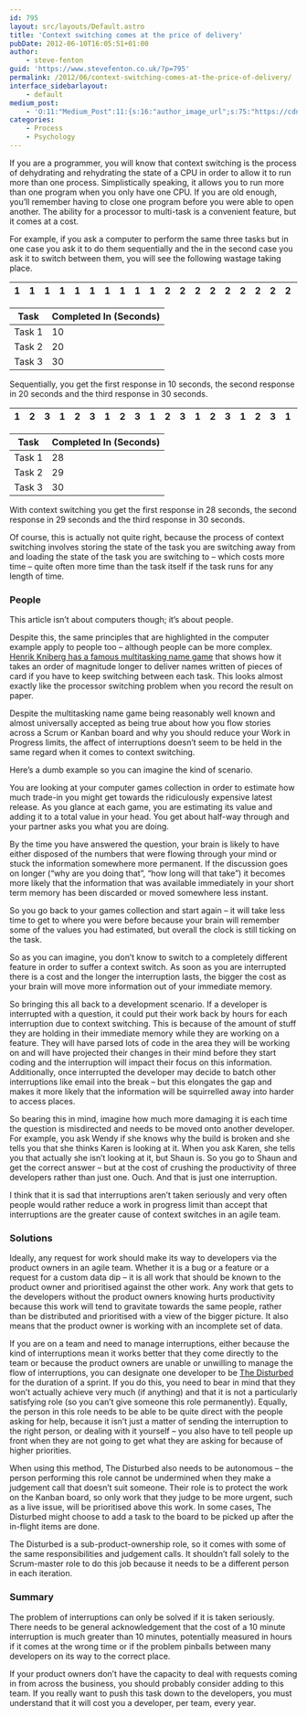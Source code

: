 ```yaml
---
id: 795
layout: src/layouts/Default.astro
title: 'Context switching comes at the price of delivery'
pubDate: 2012-06-10T16:05:51+01:00
author:
    - steve-fenton
guid: 'https://www.stevefenton.co.uk/?p=795'
permalink: /2012/06/context-switching-comes-at-the-price-of-delivery/
interface_sidebarlayout:
    - default
medium_post:
    - 'O:11:"Medium_Post":11:{s:16:"author_image_url";s:75:"https://cdn-images-1.medium.com/fit/c/400/400/1*eXkhfEuF41g5W_xnc_ydLA.jpeg";s:10:"author_url";s:38:"https://medium.com/@steve.fenton.co.uk";s:11:"byline_name";N;s:12:"byline_email";N;s:10:"cross_link";s:3:"yes";s:2:"id";s:12:"df4d244af257";s:21:"follower_notification";s:3:"yes";s:7:"license";s:19:"all-rights-reserved";s:14:"publication_id";s:2:"-1";s:6:"status";s:5:"draft";s:3:"url";s:51:"https://medium.com/@steve.fenton.co.uk/df4d244af257";}'
categories:
    - Process
    - Psychology
---
```


If you are a programmer, you will know that context switching is the process of dehydrating and rehydrating the state of a CPU in order to allow it to run more than one process. Simplistically speaking, it allows you to run more than one program when you only have one CPU. If you are old enough, you’ll remember having to close one program before you were able to open another. The ability for a processor to multi-task is a convenient feature, but it comes at a cost.

For example, if you ask a computer to perform the same three tasks but in one case you ask it to do them sequentially and the in the second case you ask it to switch between them, you will see the following wastage taking place.

| 1 | 1 | 1 | 1 | 1 | 1 | 1 | 1 | 1 | **1** | 2 | 2 | 2 | 2 | 2 | 2 | 2 | 2 | 2 | **2** | 3 | 3 | 3 | 3 | 3 | 3 | 3 | 3 | 3 | **3** |
|---|---|---|---|---|---|---|---|---|---|---|---|---|---|---|---|---|---|---|---|---|---|---|---|---|---|---|---|---|---|

| Task | Completed In (Seconds) |
|---|---|
| Task 1 | 10 |
| Task 2 | 20 |
| Task 3 | 30 |

Sequentially, you get the first response in 10 seconds, the second response in 20 seconds and the third response in 30 seconds.

| 1 | 2 | 3 | 1 | 2 | 3 | 1 | 2 | 3 | 1 | 2 | 3 | 1 | 2 | 3 | 1 | 2 | 3 | 1 | 2 | 3 | 1 | 2 | 3 | 1 | 2 | 3 | **1** | **2** | **3** |
|---|---|---|---|---|---|---|---|---|---|---|---|---|---|---|---|---|---|---|---|---|---|---|---|---|---|---|---|---|---|

| Task | Completed In (Seconds) |
|---|---|
| Task 1 | 28 |
| Task 2 | 29 |
| Task 3 | 30 |

With context switching you get the first response in 28 seconds, the second response in 29 seconds and the third response in 30 seconds.

Of course, this is actually not quite right, because the process of context switching involves storing the state of the task you are switching away from and loading the state of the task you are switching to – which costs more time – quite often more time than the task itself if the task runs for any length of time.

### People

This article isn’t about computers though; it’s about people.

Despite this, the same principles that are highlighted in the computer example apply to people too – although people can be more complex. [Henrik Kniberg has a famous multitasking name game](https://www.crisp.se/gratis-material-och-guider/multitasking-name-game) that shows how it takes an order of magnitude longer to deliver names written of pieces of card if you have to keep switching between each task. This looks almost exactly like the processor switching problem when you record the result on paper.

Despite the multitasking name game being reasonably well known and almost universally accepted as being true about how you flow stories across a Scrum or Kanban board and why you should reduce your Work in Progress limits, the affect of interruptions doesn’t seem to be held in the same regard when it comes to context switching.

Here’s a dumb example so you can imagine the kind of scenario.

You are looking at your computer games collection in order to estimate how much trade-in you might get towards the ridiculously expensive latest release. As you glance at each game, you are estimating its value and adding it to a total value in your head. You get about half-way through and your partner asks you what you are doing.

By the time you have answered the question, your brain is likely to have either disposed of the numbers that were flowing through your mind or stuck the information somewhere more permanent. If the discussion goes on longer (“why are you doing that”, “how long will that take”) it becomes more likely that the information that was available immediately in your short term memory has been discarded or moved somewhere less instant.

So you go back to your games collection and start again – it will take less time to get to where you were before because your brain will remember some of the values you had estimated, but overall the clock is still ticking on the task.

So as you can imagine, you don’t know to switch to a completely different feature in order to suffer a context switch. As soon as you are interrupted there is a cost and the longer the interruption lasts, the bigger the cost as your brain will move more information out of your immediate memory.

So bringing this all back to a development scenario. If a developer is interrupted with a question, it could put their work back by hours for each interruption due to context switching. This is because of the amount of stuff they are holding in their immediate memory while they are working on a feature. They will have parsed lots of code in the area they will be working on and will have projected their changes in their mind before they start coding and the interruption will impact their focus on this information. Additionally, once interrupted the developer may decide to batch other interruptions like email into the break – but this elongates the gap and makes it more likely that the information will be squirrelled away into harder to access places.

So bearing this in mind, imagine how much more damaging it is each time the question is misdirected and needs to be moved onto another developer. For example, you ask Wendy if she knows why the build is broken and she tells you that she thinks Karen is looking at it. When you ask Karen, she tells you that actually she isn’t looking at it, but Shaun is. So you go to Shaun and get the correct answer – but at the cost of crushing the productivity of three developers rather than just one. Ouch. And that is just one interruption.

I think that it is sad that interruptions aren’t taken seriously and very often people would rather reduce a work in progress limit than accept that interruptions are the greater cause of context switches in an agile team.

### Solutions

Ideally, any request for work should make its way to developers via the product owners in an agile team. Whether it is a bug or a feature or a request for a custom data dip – it is all work that should be known to the product owner and prioritised against the other work. Any work that gets to the developers without the product owners knowing hurts productivity because this work will tend to gravitate towards the same people, rather than be distributed and prioritised with a view of the bigger picture. It also means that the product owner is working with an incomplete set of data.

If you are on a team and need to manage interruptions, either because the kind of interruptions mean it works better that they come directly to the team or because the product owners are unable or unwilling to manage the flow of interruptions, you can designate one developer to be [The Disturbed](https://www.infoq.com/news/2009/09/answer-to-context-switching) for the duration of a sprint. If you do this, you need to bear in mind that they won’t actually achieve very much (if anything) and that it is not a particularly satisfying role (so you can’t give someone this role permanently). Equally, the person in this role needs to be able to be quite direct with the people asking for help, because it isn’t just a matter of sending the interruption to the right person, or dealing with it yourself – you also have to tell people up front when they are not going to get what they are asking for because of higher priorities.

When using this method, The Disturbed also needs to be autonomous – the person performing this role cannot be undermined when they make a judgement call that doesn’t suit someone. Their role is to protect the work on the Kanban board, so only work that they judge to be more urgent, such as a live issue, will be prioritised above this work. In some cases, The Disturbed might choose to add a task to the board to be picked up after the in-flight items are done.

The Disturbed is a sub-product-ownership role, so it comes with some of the same responsibilities and judgement calls. It shouldn’t fall solely to the Scrum-master role to do this job because it needs to be a different person in each iteration.

### Summary

The problem of interruptions can only be solved if it is taken seriously. There needs to be general acknowledgement that the cost of a 10 minute interruption is much greater than 10 minutes, potentially measured in hours if it comes at the wrong time or if the problem pinballs between many developers on its way to the correct place.

If your product owners don’t have the capacity to deal with requests coming in from across the business, you should probably consider adding to this team. If you really want to push this task down to the developers, you must understand that it will cost you a developer, per team, every year.